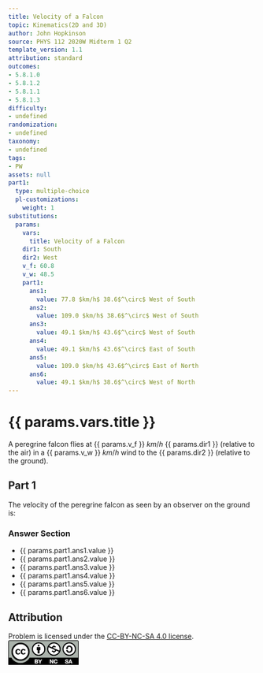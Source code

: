 ```yaml
---
title: Velocity of a Falcon
topic: Kinematics(2D and 3D)
author: John Hopkinson
source: PHYS 112 2020W Midterm 1 Q2
template_version: 1.1
attribution: standard
outcomes:
- 5.8.1.0
- 5.8.1.2
- 5.8.1.1
- 5.8.1.3
difficulty:
- undefined
randomization:
- undefined
taxonomy:
- undefined
tags:
- PW
assets: null
part1:
  type: multiple-choice
  pl-customizations:
    weight: 1
substitutions:
  params:
    vars:
      title: Velocity of a Falcon
    dir1: South
    dir2: West
    v_f: 60.8
    v_w: 48.5
    part1:
      ans1:
        value: 77.8 $km/h$ 38.6$^\circ$ West of South
      ans2:
        value: 109.0 $km/h$ 38.6$^\circ$ West of South
      ans3:
        value: 49.1 $km/h$ 43.6$^\circ$ West of South
      ans4:
        value: 49.1 $km/h$ 43.6$^\circ$ East of South
      ans5:
        value: 109.0 $km/h$ 43.6$^\circ$ East of North
      ans6:
        value: 49.1 $km/h$ 38.6$^\circ$ West of North
---
```

# {{ params.vars.title }}
A peregrine falcon flies at {{ params.v_f }} $km/h$ {{ params.dir1 }} (relative to the air) in a {{ params.v_w }} $km/h$ wind to the {{ params.dir2 }} (relative to the ground).

## Part 1

The velocity of the peregrine falcon as seen by an observer on the ground is:

### Answer Section

- {{ params.part1.ans1.value }}
- {{ params.part1.ans2.value }}
- {{ params.part1.ans3.value }}
- {{ params.part1.ans4.value }}
- {{ params.part1.ans5.value }}
- {{ params.part1.ans6.value }}

## Attribution

Problem is licensed under the [CC-BY-NC-SA 4.0 license](https://creativecommons.org/licenses/by-nc-sa/4.0/).<br> ![The Creative Commons 4.0 license requiring attribution-BY, non-commercial-NC, and share-alike-SA license.](https://raw.githubusercontent.com/firasm/bits/master/by-nc-sa.png)